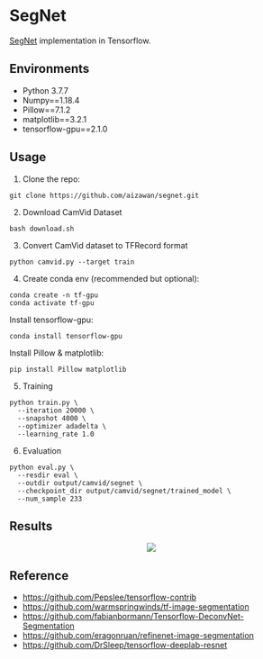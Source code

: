 # SegNet
[SegNet](http://mi.eng.cam.ac.uk/projects/segnet/) implementation in Tensorflow.

## Environments
- Python 3.7.7
- Numpy==1.18.4
- Pillow==7.1.2
- matplotlib==3.2.1
- tensorflow-gpu==2.1.0


## Usage  
1.	Clone the repo:
```
git clone https://github.com/aizawan/segnet.git
```

2. Download CamVid Dataset
```
bash download.sh
```

3. Convert CamVid dataset to TFRecord format
```
python camvid.py --target train
```

4. Create conda env (recommended but optional):
```
conda create -n tf-gpu
conda activate tf-gpu
```

Install tensorflow-gpu:
```
conda install tensorflow-gpu
```

Install Pillow & matplotlib:
```
pip install Pillow matplotlib
```

5. Training
```
python train.py \
  --iteration 20000 \
  --snapshot 4000 \
  --optimizer adadelta \
  --learning_rate 1.0
```

6. Evaluation
```
python eval.py \
  --resdir eval \
  --outdir output/camvid/segnet \
  --checkpoint_dir output/camvid/segnet/trained_model \
  --num_sample 233
```


## Results
<div align="center">
<img src="images/1.png">
</div>


## Reference
- https://github.com/Pepslee/tensorflow-contrib
- https://github.com/warmspringwinds/tf-image-segmentation
- https://github.com/fabianbormann/Tensorflow-DeconvNet-Segmentation
- https://github.com/eragonruan/refinenet-image-segmentation
- https://github.com/DrSleep/tensorflow-deeplab-resnet
